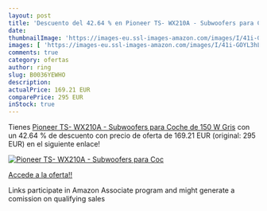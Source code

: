 ```yaml
---
layout: post
title: 'Descuento del 42.64 % en Pioneer TS- WX210A - Subwoofers para Coc'
date: 
thumbnailImage: 'https://images-eu.ssl-images-amazon.com/images/I/41i-GOYL3hL._SL200_.jpg'
images: [ 'https://images-eu.ssl-images-amazon.com/images/I/41i-GOYL3hL._SL200_.jpg' ]
comments: true
category: ofertas
author: ring
slug: B0036YEWHO
description:
actualPrice: 169.21 EUR
comparePrice: 295 EUR
inStock: true
---
```


Tienes [Pioneer TS- WX210A - Subwoofers para Coche de 150 W  Gris](https://www.amazon.es/dp/B0036YEWHO/?tag=tolees-21) con un 42.64 % de descuento con precio de oferta de 169.21 EUR (original: 295 EUR) en el siguiente enlace!

[![Pioneer TS- WX210A - Subwoofers para Coc](https://images-eu.ssl-images-amazon.com/images/I/41i-GOYL3hL._SL200_.jpg)](https://www.amazon.es/dp/B0036YEWHO/?tag=tolees-21)

[Accede a la oferta!!](https://www.amazon.es/dp/B0036YEWHO/?tag=tolees-21)

Links participate in Amazon Associate program and might generate a comission on qualifying sales


